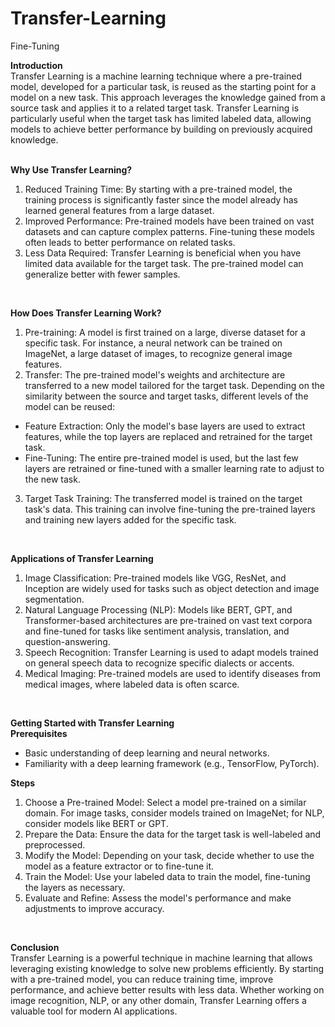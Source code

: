 # Transfer-Learning
Fine-Tuning
<br/>

**Introduction** <br/>
Transfer Learning is a machine learning technique where a pre-trained model, developed for a particular task, is reused as the starting point for a model on a new task. This approach leverages the knowledge gained from a source task and applies it to a related target task. Transfer Learning is particularly useful when the target task has limited labeled data, allowing models to achieve better performance by building on previously acquired knowledge. <br/>
<br/>

**Why Use Transfer Learning?** <br/>
1. Reduced Training Time: By starting with a pre-trained model, the training process is significantly faster since the model already has learned general features from a large dataset.
2. Improved Performance: Pre-trained models have been trained on vast datasets and can capture complex patterns. Fine-tuning these models often leads to better performance on related tasks.
3. Less Data Required: Transfer Learning is beneficial when you have limited data available for the target task. The pre-trained model can generalize better with fewer samples. <br/>
<br/>

**How Does Transfer Learning Work?** <br/>
1. Pre-training: A model is first trained on a large, diverse dataset for a specific task. For instance, a neural network can be trained on ImageNet, a large dataset of images, to recognize general image features.
2. Transfer: The pre-trained model's weights and architecture are transferred to a new model tailored for the target task. Depending on the similarity between the source and target tasks, different levels of the model can be reused:
* Feature Extraction: Only the model's base layers are used to extract features, while the top layers are replaced and retrained for the target task.
* Fine-Tuning: The entire pre-trained model is used, but the last few layers are retrained or fine-tuned with a smaller learning rate to adjust to the new task.
3. Target Task Training: The transferred model is trained on the target task's data. This training can involve fine-tuning the pre-trained layers and training new layers added for the specific task. <br/>
<br/>

**Applications of Transfer Learning** <br/>
1. Image Classification: Pre-trained models like VGG, ResNet, and Inception are widely used for tasks such as object detection and image segmentation.
2. Natural Language Processing (NLP): Models like BERT, GPT, and Transformer-based architectures are pre-trained on vast text corpora and fine-tuned for tasks like sentiment analysis, translation, and question-answering.
3. Speech Recognition: Transfer Learning is used to adapt models trained on general speech data to recognize specific dialects or accents.
4. Medical Imaging: Pre-trained models are used to identify diseases from medical images, where labeled data is often scarce. <br/>
<br/>

**Getting Started with Transfer Learning** <br/>
**Prerequisites** <br/>
* Basic understanding of deep learning and neural networks.
* Familiarity with a deep learning framework (e.g., TensorFlow, PyTorch). <br/>

**Steps** <br/>
1. Choose a Pre-trained Model: Select a model pre-trained on a similar domain. For image tasks, consider models trained on ImageNet; for NLP, consider models like BERT or GPT.
2. Prepare the Data: Ensure the data for the target task is well-labeled and preprocessed.
3. Modify the Model: Depending on your task, decide whether to use the model as a feature extractor or to fine-tune it.
4. Train the Model: Use your labeled data to train the model, fine-tuning the layers as necessary.
5. Evaluate and Refine: Assess the model's performance and make adjustments to improve accuracy. <br/>
<br/>

**Conclusion** <br/>
Transfer Learning is a powerful technique in machine learning that allows leveraging existing knowledge to solve new problems efficiently. By starting with a pre-trained model, you can reduce training time, improve performance, and achieve better results with less data. Whether working on image recognition, NLP, or any other domain, Transfer Learning offers a valuable tool for modern AI applications.



